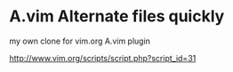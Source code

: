 A.vim  Alternate files quickly
==========

my own clone for vim.org A.vim plugin

http://www.vim.org/scripts/script.php?script_id=31

